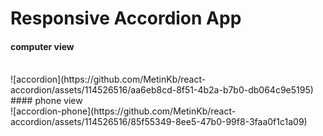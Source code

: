 # Responsive Accordion App
#### computer view
<br>
![accordion](https://github.com/MetinKb/react-accordion/assets/114526516/aa6eb8cd-8f51-4b2a-b7b0-db064c9e5195)
<br>
#### phone view
<br>
![accordion-phone](https://github.com/MetinKb/react-accordion/assets/114526516/85f55349-8ee5-47b0-99f8-3faa0f1c1a09)
